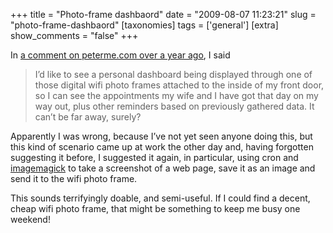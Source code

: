 +++
title = "Photo-frame dashbaord"
date = "2009-08-07 11:23:21"
slug = "photo-frame-dashbaord"
[taxonomies]
tags = ['general']
[extra]
show_comments = "false"
+++

In [a comment on peterme.com over a year ago](http://www.peterme.com/?p=678&cpage=1#comment-137749), I said

> I’d like to see a personal dashboard being displayed through one of those digital wifi photo frames attached to the inside of my front door, so I can see the appointments my wife and I have got that day on my way out, plus other reminders based on previously gathered data. It can’t be far away, surely?

Apparently I was wrong, because I’ve not yet seen anyone doing this, but this kind of scenario came up at work the other day and, having forgotten suggesting it before, I suggested it again, in particular, using cron and [imagemagick](http://www.imagemagick.org/script/index.php) to take a screenshot of a web page, save it as an image and send it to the wifi photo frame.

This sounds terrifyingly doable, and semi-useful. If I could find a decent, cheap wifi photo frame, that might be something to keep me busy one weekend!

